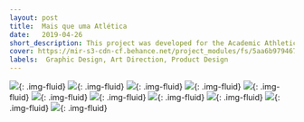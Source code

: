 ```yaml
---
layout: post
title:  Mais que uma Atlética
date:   2019-04-26
short_description: This project was developed for the Academic Athletic Association of Applied Social Sciences Unicentro Guarapuava, for the Econo 2019 event.
cover: https://mir-s3-cdn-cf.behance.net/project_modules/fs/5aa6b979467533.5cc3a02ee4964.png
labels:  Graphic Design, Art Direction, Product Design
---
```


![](https://mir-s3-cdn-cf.behance.net/project_modules/fs/5aa6b979467533.5cc3a02ee4964.png){: .img-fluid}
![](https://mir-s3-cdn-cf.behance.net/project_modules/fs/10adae79467533.5cc3a02ee3f4f.png){: .img-fluid}
![](https://mir-s3-cdn-cf.behance.net/project_modules/fs/23223379467533.5cc3a02ee4486.png){: .img-fluid}
![](https://mir-s3-cdn-cf.behance.net/project_modules/fs/11834779467533.5cc3a02ee5223.png){: .img-fluid}
![](https://mir-s3-cdn-cf.behance.net/project_modules/fs/0052da79467533.5cc3a02ee578e.png){: .img-fluid}
![](https://mir-s3-cdn-cf.behance.net/project_modules/fs/c33acb79467533.5cc3a02ee59c0.png){: .img-fluid}
![](https://mir-s3-cdn-cf.behance.net/project_modules/fs/0d947079467533.5cc3a02ee5049.png){: .img-fluid}
![](https://mir-s3-cdn-cf.behance.net/project_modules/fs/6e57e479467533.5cc3a02ee4b6c.png){: .img-fluid}
![](https://mir-s3-cdn-cf.behance.net/project_modules/fs/f9191279467533.5cc3a02ee60a7.png){: .img-fluid}
![](https://mir-s3-cdn-cf.behance.net/project_modules/fs/b7c2fe79467533.5cc3a02ee5529.png){: .img-fluid}
![](https://mir-s3-cdn-cf.behance.net/project_modules/fs/cf81ef79467533.5cc3a02ee5bbe.png){: .img-fluid}




